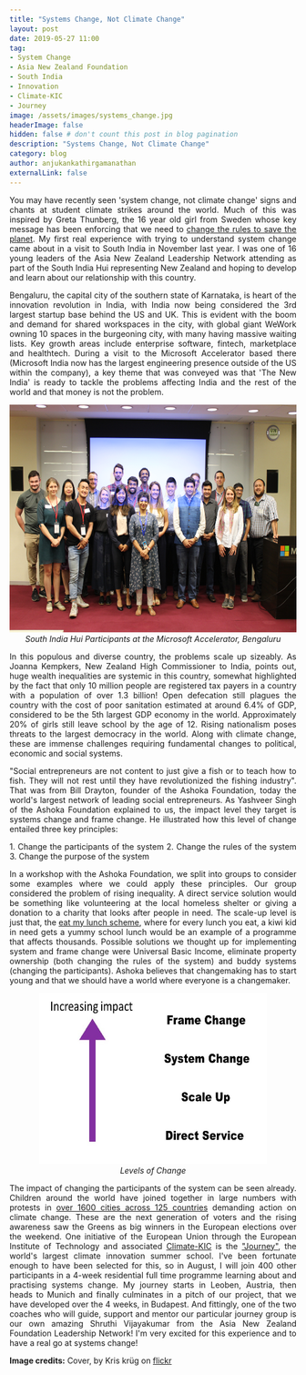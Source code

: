 ```yaml
---
title: "Systems Change, Not Climate Change"
layout: post
date: 2019-05-27 11:00
tag: 
- System Change
- Asia New Zealand Foundation
- South India
- Innovation
- Climate-KIC
- Journey
image: /assets/images/systems_change.jpg
headerImage: false
hidden: false # don't count this post in blog pagination
description: "Systems Change, Not Climate Change"
category: blog
author: anjukankathirgamanathan
externalLink: false
---
```

<div style="text-align: justify">


<p> You may have recently seen 'system change, not climate change' signs and chants at student climate strikes around the
world. Much of this was inspired by Greta Thunberg, the 16 year old girl from Sweden whose key message has been enforcing
that we need to <a href="https://www.ted.com/talks/greta_thunberg_school_strike_for_climate_save_the_world_by_changing_the_rules">change the rules to save the planet</a>.
My first real experience with trying to understand system change came about in a visit to South India in November last
year. I was one of 16 young leaders of the Asia New Zealand Leadership Network attending as part of the South India Hui
representing New Zealand and hoping to develop and learn about our relationship with this country. </p>

<p> Bengaluru, the capital city of the southern state of Karnataka, is heart of the innovation revolution in India, with India now being considered the 3rd largest startup base behind the US
and UK. This is evident with the boom and demand for shared workspaces in the city, with global giant WeWork owning
10 spaces in the burgeoning city, with many having massive waiting lists. Key growth areas include enterprise software, fintech, marketplace and healthtech. During a visit to the Microsoft
Accelerator based there (Microsoft India now has the largest engineering presence outside of the US within the company),
 a key theme that was conveyed was that 'The New India' is ready to tackle the problems affecting India and the rest of 
the world and that money is not the problem. </p>

</div>
<div style="text-align: center">
<img src="/assets/images/microsoft_visit_2018.JPG" width="800" height="400" />
<em>South India Hui Participants at the Microsoft Accelerator, Bengaluru</em>
</div>

<div style="text-align: justify">

<p> In this populous and diverse country, the problems scale up sizeably. As Joanna Kempkers, New Zealand High Commissioner 
to India, points out, huge wealth inequalities are systemic in this country, somewhat highlighted by the fact that only 
10 million people are registered tax payers in a country with a population of over 1.3 billion! Open defecation still 
plagues the country with the cost of poor sanitation estimated at around 6.4% of GDP, considered to be the 5th largest
GDP economy in the world. Approximately 20% of girls still leave school by the age of 12. Rising nationalism poses threats
to the largest democracy in the world. Along with climate change, these are immense challenges requiring fundamental 
changes to political, economic and social systems. </p>

<p> "Social entrepreneurs are not content to just give a fish or to teach how to fish. They will not rest until they have
revolutionized the fishing industry". That was from Bill Drayton, founder of the Ashoka Foundation, today the world's largest
network of leading social entrepreneurs. As Yashveer Singh of the Ashoka Foundation explained to us, the impact level 
they target is systems change and frame change. He illustrated how this level of change entailed three key principles: </p>
1. Change the participants of the system
2. Change the rules of the system
3. Change the purpose of the system 

<p> In a workshop with the Ashoka Foundation, we split into groups to consider some examples where we could apply these principles. Our group considered the problem of
rising inequality. A direct service solution would be something like volunteering at the local homeless shelter or giving 
a donation to a charity that looks after people in need. The scale-up level is just that, the <a href="https://www.eatmylunch.nz/">eat my lunch scheme</a>, 
where for every lunch you eat, a kiwi kid in need gets a yummy school lunch would be an example of a programme that affects
thousands. Possible solutions we thought up for implementing system and frame change were Universal Basic Income, 
eliminate property ownership (both changing the rules of the system) and buddy systems (changing the participants). Ashoka
believes that changemaking has to start young and that we should have a world where everyone is a changemaker. </p>

</div>

<div style="text-align: center">

<img src="/assets/images/levels_of_change.jpg" width="400" height="300" />
<br>
<em>Levels of Change</em>

</div>

<div style="text-align: justify">

<p> The impact of changing the participants of the system can be seen already. Children around the world have joined together
in large numbers with protests in <a href="http://time.com/5595365/global-climate-strikes-greta-thunberg/">over 1600 cities across 125 countries</a> demanding
action on climate change. These are the next generation of voters and the rising awareness saw the Greens as big winners in the European elections over the weekend. One 
initiative of the European Union through the European Institute of Technology and associated <a href="https://www.climate-kic.org/">Climate-KIC</a> is the 
<a href="https://journey.climate-kic.org/">"Journey"</a>, the world's largest climate innovation summer school. I've been fortunate enough to have been selected for this, so in August, I will 
join 400 other participants in a 4-week residential full time programme learning about and practising systems change. My journey starts in Leoben, Austria, 
then heads to Munich and finally culminates in a pitch of our project, that we have developed over the 4 weeks, in Budapest. And fittingly, one of the two coaches who will
guide, support and mentor our particular journey group is our own amazing Shruthi Vijayakumar from the Asia New Zealand Foundation Leadership Network! I'm 
very excited for this experience and to have a real go at systems change! </p>

</div>

**Image credits:** Cover, by Kris kr&uuml;g on [flickr](https://www.flickr.com/photos/kk/4195801110)
